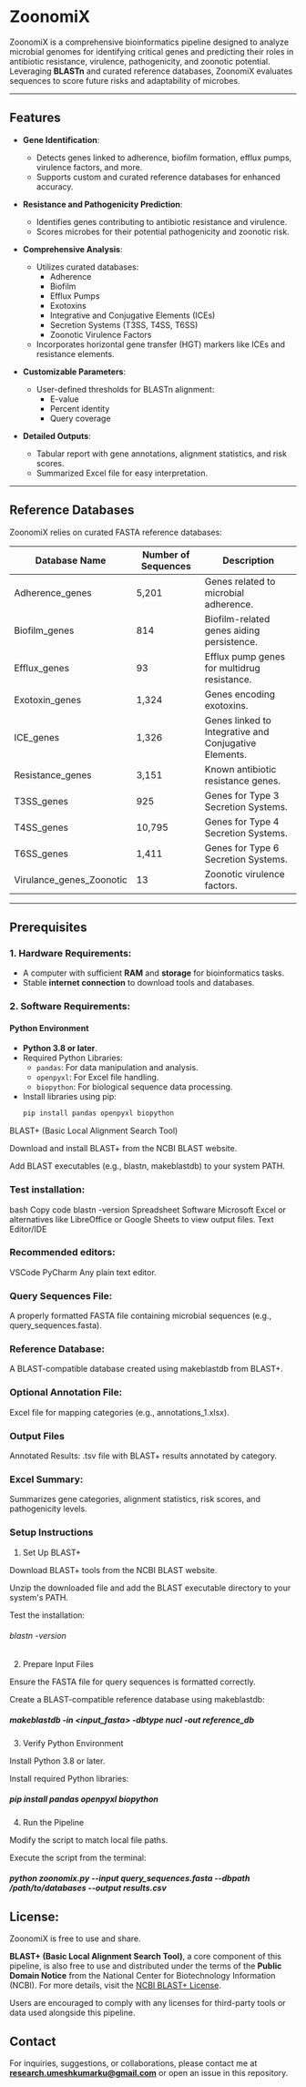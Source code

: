 # ZoonomiX 

ZoonomiX is a comprehensive bioinformatics pipeline designed to analyze microbial genomes for identifying critical genes and predicting their roles in antibiotic resistance, virulence, pathogenicity, and zoonotic potential. Leveraging **BLASTn** and curated reference databases, ZoonomiX evaluates sequences to score future risks and adaptability of microbes.

---

## Features

- **Gene Identification**:
  - Detects genes linked to adherence, biofilm formation, efflux pumps, virulence factors, and more.
  - Supports custom and curated reference databases for enhanced accuracy.

- **Resistance and Pathogenicity Prediction**:
  - Identifies genes contributing to antibiotic resistance and virulence.
  - Scores microbes for their potential pathogenicity and zoonotic risk.

- **Comprehensive Analysis**:
  - Utilizes curated databases:
    - Adherence
    - Biofilm
    - Efflux Pumps
    - Exotoxins
    - Integrative and Conjugative Elements (ICEs)
    - Secretion Systems (T3SS, T4SS, T6SS)
    - Zoonotic Virulence Factors
  - Incorporates horizontal gene transfer (HGT) markers like ICEs and resistance elements.

- **Customizable Parameters**:
  - User-defined thresholds for BLASTn alignment:
    - E-value
    - Percent identity
    - Query coverage

- **Detailed Outputs**:
  - Tabular report with gene annotations, alignment statistics, and risk scores.
  - Summarized Excel file for easy interpretation.

---

## Reference Databases

ZoonomiX relies on curated FASTA reference databases:

| Database Name                | Number of Sequences | Description                                   |
|------------------------------|---------------------|-----------------------------------------------|
| Adherence_genes              | 5,201               | Genes related to microbial adherence.         |
| Biofilm_genes                | 814                 | Biofilm-related genes aiding persistence.     |
| Efflux_genes                 | 93                  | Efflux pump genes for multidrug resistance.   |
| Exotoxin_genes               | 1,324               | Genes encoding exotoxins.                     |
| ICE_genes                    | 1,326               | Genes linked to Integrative and Conjugative Elements. |
| Resistance_genes             | 3,151               | Known antibiotic resistance genes.           |
| T3SS_genes                   | 925                 | Genes for Type 3 Secretion Systems.          |
| T4SS_genes                   | 10,795              | Genes for Type 4 Secretion Systems.          |
| T6SS_genes                   | 1,411               | Genes for Type 6 Secretion Systems.          |
| Virulance_genes_Zoonotic     | 13                  | Zoonotic virulence factors.                  |

---

## Prerequisites

### 1. Hardware Requirements:
- A computer with sufficient **RAM** and **storage** for bioinformatics tasks.
- Stable **internet connection** to download tools and databases.

### 2. Software Requirements:

#### Python Environment
- **Python 3.8 or later**.
- Required Python Libraries:
  - `pandas`: For data manipulation and analysis.
  - `openpyxl`: For Excel file handling.
  - `biopython`: For biological sequence data processing.
- Install libraries using pip:
  ```bash
  pip install pandas openpyxl biopython

BLAST+ (Basic Local Alignment Search Tool)

Download and install BLAST+ from the NCBI BLAST website.

Add BLAST executables (e.g., blastn, makeblastdb) to your system PATH.

### Test installation:
bash
Copy code
blastn -version
Spreadsheet Software
Microsoft Excel or alternatives like LibreOffice or Google Sheets to view output files.
Text Editor/IDE

### Recommended editors:
VSCode
PyCharm
Any plain text editor.

### Query Sequences File:
A properly formatted FASTA file containing microbial sequences (e.g., query_sequences.fasta).

### Reference Database:
A BLAST-compatible database created using makeblastdb from BLAST+.

### Optional Annotation File:
Excel file for mapping categories (e.g., annotations_1.xlsx).

### Output Files
Annotated Results:
.tsv file with BLAST+ results annotated by category.

### Excel Summary:
Summarizes gene categories, alignment statistics, risk scores, and pathogenicity levels.

### Setup Instructions
1. Set Up BLAST+

Download BLAST+ tools from the NCBI BLAST website.

Unzip the downloaded file and add the BLAST executable directory to your system's PATH.

Test the installation:

  ###### blastn -version

2. Prepare Input Files

Ensure the FASTA file for query sequences is formatted correctly.

Create a BLAST-compatible reference database using makeblastdb:


##### makeblastdb -in <input_fasta> -dbtype nucl -out reference_db

3. Verify Python Environment

Install Python 3.8 or later.

Install required Python libraries:


##### pip install pandas openpyxl biopython

4. Run the Pipeline

Modify the script to match local file paths.

Execute the script from the terminal:


##### python zoonomix.py --input query_sequences.fasta --dbpath /path/to/databases --output results.csv

## License:

ZoonomiX is free to use and share. 

**BLAST+ (Basic Local Alignment Search Tool)**, a core component of this pipeline, is also free to use and distributed under the terms of the **Public Domain Notice** from the National Center for Biotechnology Information (NCBI). For more details, visit the [NCBI BLAST+ License](https://www.ncbi.nlm.nih.gov/IEB/ToolBox/CPP_DOC/lxr/source/doc/publicdomain.txt).

Users are encouraged to comply with any licenses for third-party tools or data used alongside this pipeline.

## Contact

For inquiries, suggestions, or collaborations, please contact me at **research.umeshkumarku@gmail.com** or open an issue in this repository.


